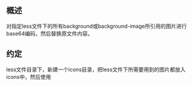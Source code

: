 ## 概述

对指定less文件下的所有background或background-image所引用的图片进行base64编码，然后替换原文件内容。

## 约定

less文件目录下，新建一个icons目录，把less文件下所需要用到的图片都放入icons中，然后使用